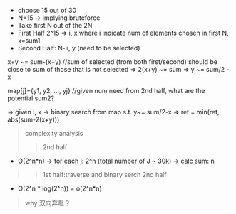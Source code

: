 * choose 15 out of 30
* N=15 -> implying bruteforce
* Take first N out of the 2N
* First Half 2^15 => i, x where i indicate num of elements chosen in first N, x=sum1
* Second Half: N-ii, y (need to be selected)

x+y ~= sum-(x+y) //sum of selected (from both first/second) should be close to sum of those that is not selected
=> 2(x+y) ~= sum
=> y ~= sum/2 - x

map[j]={y1, y2, ..., yj} //given num need from 2nd half, what are the potential sum2?

=> given i, x -> binary search from map s.t. y~= sum/2-x
=> ret = min(ret, abs(sum-2(x+y)))

> complexity analysis  
>> 2nd half
* O(2^n*n)
-> for each j: 2^n (total number of J ~ 30k)
-> calc sum: n

>> 1st half:traverse and binary serch 2nd half
* O(2^n * log(2^n)) = o(2^n*n)
> why 双向奔赴？
